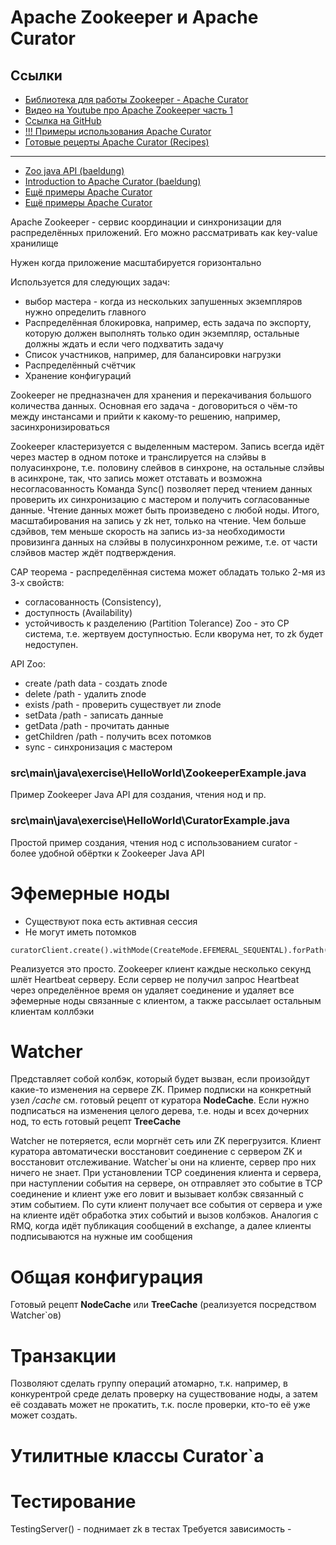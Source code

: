 # Apache Zookeeper и Apache Curator

## Ссылки

* [Библиотека для работы Zookeeper - Apache Curator](https://curator.apache.org/)
* [Видео на Youtube про Apache Zookeeper часть 1](https://www.youtube.com/watch?v=PgTpvzv8xp0) 
* [Ссылка на GitHub](https://github.com/dshuplyakov/zk-experiments)
* [!!! Примеры использования Apache Curator](https://programmersought.com/article/9457246297/)
* [Готовые рецерты Apache Curator (Recipes)](https://curator.apache.org/curator-recipes/index.html)
---
* [Zoo java API (baeldung)](https://www.baeldung.com/java-zookeeper)
* [Introduction to Apache Curator (baeldung)](https://www.baeldung.com/apache-curator)
* [Ещё примеры Apache Curator](https://www.programcreek.com/java-api-examples/?api=org.apache.curator.framework.CuratorFramework)
* [Ещё примеры Apache Curator](https://java.hotexamples.com/examples/org.apache.curator.framework/CuratorFrameworkFactory/builder/java-curatorframeworkfactory-builder-method-examples.html)

Apache Zookeeper - сервис координации и синхронизации для распределённых приложений.
Его можно рассматривать как key-value хранилище

Нужен когда приложение масштабируется горизонтально

Используется для следующих задач:
* выбор мастера - когда из нескольких запушенных экземпляров нужно определить главного
* Распределённая блокировка, например, есть задача по экспорту, которую должен выполнять только один экземпляр, остальные должны ждать и если чего подхватить задачу
* Список участников, например, для балансировки нагрузки
* Распределённый счётчик
* Хранение конфигураций

Zookeeper не предназначен для хранения и перекачивания большого количества данных.
Основная его задача - договориться о чём-то между инстансами и прийти к какому-то решению, например, засинхронизироваться

Zookeeper кластеризуется с выделенным мастером. Запись всегда идёт через мастер в одном потоке и транслируется на слэйвы в полуасинхроне,
т.е. половину слейвов в синхроне, на остальные слэйвы в асинхроне, так, что запись может отставать и возможна несогласованность
Команда Sync() позволяет перед чтением данных проверить их синхронизацию с мастером и получить согласованные данные. 
Чтение данных может быть произведено с любой ноды.
Итого, масштабирования на запись у zk нет, только на чтение. Чем больше сдэйвов, тем меньше скорость на запись из-за необходимости
провизинга данных на слэйвы в полусинхронном режиме, т.е. от части слэйвов мастер ждёт подтверждения.

CAP теорема - распределённая система может обладать только 2-мя из 3-х свойств:
* согласованность (Сonsistency),
* доступность (Availability)
* устойчивость к разделению (Partition Tolerance)
Zoo - это CP система, т.е. жертвуем доступностью. Если кворума нет, то zk будет недоступен.

API Zoo:
* create /path data - создать znode
* delete /path - удалить znode
* exists /path - проверить существует ли znode
* setData /path - записать данные
* getData /path - прочитать данные
* getChildren /path - получить всех потомков
* sync - синхронизация с мастером

### src\main\java\exercise\HelloWorld\ZookeeperExample.java
Пример Zookeeper Java API для создания, чтения нод и пр.

### src\main\java\exercise\HelloWorld\CuratorExample.java
Простой пример создания, чтения нод с использованием curator - более удобной обёртки к Zookeeper Java API 

# Эфемерные ноды
* Существуют пока есть активная сессия
* Не могут иметь потомков
```
curatorClient.create().withMode(CreateMode.EFEMERAL_SEQUENTAL).forPath("/app");
```
Реализуется это просто. Zookeeper клиент каждые несколько секунд шлёт Heartbeat серверу. 
Если сервер не получил запрос Heartbeat через определённое время он удаляет соединение и удаляет все эфемерные ноды связанные с клиентом,
а также рассылает остальным клиентам коллбэки

# Watcher
Представляет собой колбэк, который будет вызван, если произойдут какие-то изменения на сервере ZK.
Пример подписки на конкретный узел */cache* см. готовый рецепт от куратора **NodeCache**. Если нужно подписаться на изменения целого дерева, т.е.
ноды и всех дочерних нод, то есть готовый рецепт **TreeCache**

Watcher не потеряется, если моргнёт сеть или ZK перегрузится. Клиент куратора автоматически восстановит соединение с сервером ZK 
и восстановит отслеживание. Watcher`ы они на клиенте, сервер про них ничего не знает. 
При установлении TCP соединения клиента и сервера, при наступлении события на сервере, он отправляет
это событие в TCP соединение и клиент уже его ловит и вызывает колбэк связанный с этим событием.
По сути клиент получает все события от сервера и уже на клиенте идёт обработка этих событий и вызов колбэков.
Аналогия с RMQ, когда идёт публикация сообщений в exchange, а далее клиенты подписываются на нужные им сообщения

# Общая конфигурация
Готовый рецепт **NodeCache** или **TreeCache** (реализуется посредством Watcher`ов)

# Транзакции
Позволяют сделать группу операций атомарно, т.к. например, в конкурентрой среде делать проверку на существование ноды,
а затем её создавать может не прокатить, т.к. после проверки, кто-то её уже может создать.

# Утилитные классы Curator`a

# Тестирование
TestingServer() - поднимает zk в тестах
Требуется зависимость - 




